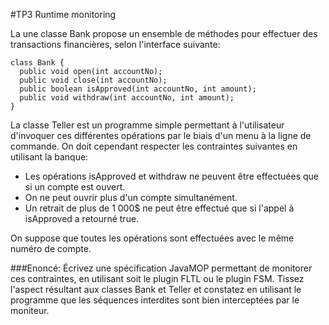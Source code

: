 #TP3 Runtime monitoring

La une classe Bank propose un ensemble de méthodes pour effectuer des transactions financières, selon l'interface suivante:

	class Bank {
	  public void open(int accountNo);
	  public void close(int accountNo);
	  public boolean isApproved(int accountNo, int amount);
	  public void withdraw(int accountNo, int amount);
	}

La classe Teller est un programme simple permettant à l'utilisateur d'invoquer ces différentes opérations par le biais d'un menu à la ligne de commande. On doit cependant respecter les contraintes suivantes en utilisant la banque:

* Les opérations isApproved et withdraw ne peuvent être effectuées que si un compte est ouvert.
* On ne peut ouvrir plus d'un compte simultanément.
* Un retrait de plus de 1 000$ ne peut être effectué que si l'appel à isApproved a retourné true.

On suppose que toutes les opérations sont effectuées avec le même numéro de compte.

###Enoncé:
Écrivez une spécification JavaMOP permettant de monitorer ces contraintes, en utilisant soit le plugin FLTL ou le plugin FSM. Tissez l'aspect résultant aux classes Bank et Teller et constatez en utilisant le programme que les séquences interdites sont bien interceptées par le moniteur.

